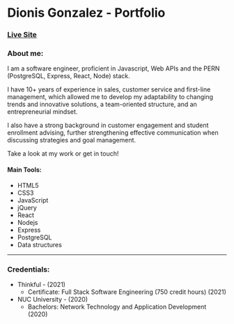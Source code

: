# Dionis Gonzalez - Portfolio

### [Live Site](http:://dioveloper.com/)

### About me:
I am a software engineer, proficient in Javascript, Web APIs and the PERN (PostgreSQL, Express, React, Node) stack.

I have 10+ years of experience in sales, customer service and first-line management, which allowed me to develop my adaptability to changing trends and innovative solutions, a team-oriented structure, and an entrepreneurial mindset.

I also have a strong background in customer engagement and student enrollment advising, further strengthening effective communication when discussing strategies and goal management.

Take a look at my work or get in touch!

#### Main Tools:
- HTML5
- CSS3
- JavaScript
- jQuery
- React
- Nodejs
- Express
- PostgreSQL
- Data structures

---

### Credentials:
- Thinkful - (2021)
  - Certificate: Full Stack Software Engineering (750 credit hours) (2021)
- NUC University - (2020)
  - Bachelors: Network Technology and Application Development (2020)